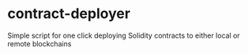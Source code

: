 # contract-deployer
Simple script for one click deploying Solidity contracts to either local or remote blockchains
